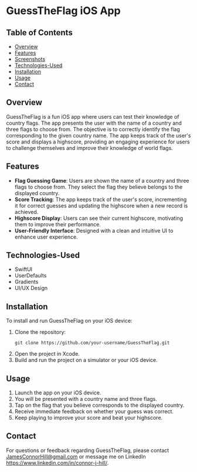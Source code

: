 # GuessTheFlag iOS App

## Table of Contents
- [Overview](#overview)
- [Features](#features)
- [Screenshots](#screenshots)
- [Technologies-Used](#Technologies-Used)
- [Installation](#installation)
- [Usage](#usage)
- [Contact](#contact)

## Overview
GuessTheFlag is a fun iOS app where users can test their knowledge of country flags. The app presents the user with the name of a country and three flags to choose from. The objective is to correctly identify the flag corresponding to the given country name. The app keeps track of the user's score and displays a highscore, providing an engaging experience for users to challenge themselves and improve their knowledge of world flags.

## Features
- **Flag Guessing Game**: Users are shown the name of a country and three flags to choose from. They select the flag they believe belongs to the displayed country.
- **Score Tracking**: The app keeps track of the user's score, incrementing it for correct guesses and updating the highscore when a new record is achieved.
- **Highscore Display**: Users can see their current highscore, motivating them to improve their performance.
- **User-Friendly Interface**: Designed with a clean and intuitive UI to enhance user experience.

## Technologies-Used
- SwiftUI
- UserDefaults
- Gradients
- UI/UX Design

## Installation
To install and run GuessTheFlag on your iOS device:
1. Clone the repository:
   ```
   git clone https://github.com/your-username/GuessTheFlag.git
   ```
2. Open the project in Xcode.
3. Build and run the project on a simulator or your iOS device.

## Usage
1. Launch the app on your iOS device.
2. You will be presented with a country name and three flags.
3. Tap on the flag that you believe corresponds to the displayed country.
4. Receive immediate feedback on whether your guess was correct.
5. Keep playing to improve your score and beat your highscore.

## Contact
For questions or feedback regarding GuessTheFlag, please contact JamesConnorHill@gmail.com or message me on LinkedIn https://www.linkedin.com/in/connor-j-hill/.
